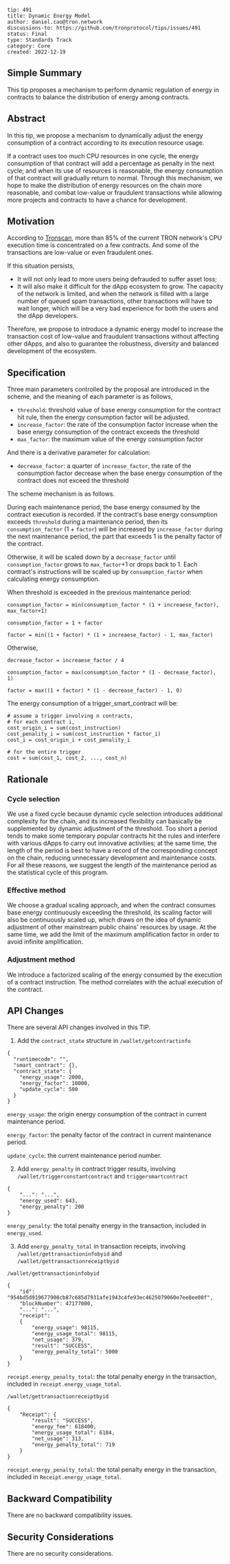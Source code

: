 ```
tip: 491
title: Dynamic Energy Model
author: daniel.cao@tron.network
discussions-to: https://github.com/tronprotocol/tips/issues/491
status: Final
type: Standards Track
category: Core
created: 2022-12-19
```

## Simple Summary

This tip proposes a mechanism to perform dynamic regulation of energy in contracts to balance the distribution of energy among contracts.

## Abstract

In this tip, we propose a mechanism to dynamically adjust the energy consumption of a contract according to its execution resource usage.

If a contract uses too much CPU resources in one cycle, the energy consumption of that contract will add a percentage as penalty in the next cycle; and when its use of resources is reasonable, the energy consumption of that contract will gradually return to normal. Through this mechanism, we hope to make the distribution of energy resources on the chain more reasonable, and combat low-value or fraudulent transactions while allowing more projects and contracts to have a chance for development.

## Motivation

According to [Tronscan](https://tronscan.io/#/data/stats2/contract/EnergyConsumeDistribution), more than 85% of the current TRON network's CPU execution time is concentrated on a few contracts. And some of the transactions are low-value or even fraudulent ones.

If this situation persists,

- It will not only lead to more users being defrauded to suffer asset loss;
- It will also make it difficult for the dApp ecosystem to grow. The capacity of the network is limited, and when the network is filled with a large number of queued spam transactions, other transactions will have to wait longer, which will be a very bad experience for both the users and the dApp developers.

Therefore, we propose to introduce a dynamic energy model to increase the transaction cost of low-value and fraudulent transactions without affecting other dApps, and also to guarantee the robustness, diversity and balanced development of the ecosystem.

## Specification

Three main parameters controlled by the proposal are introduced in the scheme, and the meaning of each parameter is as follows,

- `threshold`: threshold value of base energy consumption for the contract hit rule, then the energy consumption factor will be adjusted.
- `increase_factor`: the rate of the consumption factor increase when the base energy consumption of the contract exceeds the threshold
- `max_factor`: the maximum value of the energy consumption factor

And there is a derivative parameter for calculation:

- `decrease_factor`: a quarter of `increase_factor`, the rate of the consumption factor decrease when the base energy consumption of the contract does not exceed the threshold

The scheme mechanism is as follows.

During each maintenance period, the base energy consumed by the contract execution is recorded. If the contract's base energy consumption exceeds `threshold` during a maintenance period, then its `consumption_factor` (1 + `factor`) will be increased by `increase_factor` during the next maintenance period, the part that exceeds 1 is the penalty factor of the contract.

Otherwise, it will be scaled down by a `decrease_factor` until `consumption_factor` grows to `max_factor`+1 or drops back to 1. Each contract's instructions will be scaled up by `consumption_factor` when calculating energy consumption.

When threshold is exceeded in the previous maintenance period:
```
consumption_factor = min(consumption_factor * (1 + increaese_factor), max_factor+1)

consumption_factor = 1 + factor

factor = min((1 + factor) * (1 + increaese_factor) - 1, max_factor)

```
Otherwise,
```
decrease_factor = increaese_factor / 4

consumption_factor = max(consumption_factor * (1 - decrease_factor), 1)

factor = max((1 + factor) * (1 - decrease_factor) - 1, 0)
```

The energy consumption of a trigger_smart_contract  will be:
```
# assume a trigger involving n contracts, 
# for each contract i,
cost_origin_i = sum(cost_instruction)
cost_penality_i = sum(cost_instruction * factor_i)
cost_i = cost_origin_i + cost_penality_i

# for the entire trigger
cost = sum(cost_1, cost_2, ..., cost_n)
```


## Rationale

### Cycle selection

We use a fixed cycle because dynamic cycle selection introduces additional complexity for the chain, and its increased flexibility can basically be supplemented by dynamic adjustment of the threshold. Too short a period tends to make some temporary popular contracts hit the rules and interfere with various dApps to carry out innovative activities; at the same time, the length of the period is best to have a record of the corresponding concept on the chain, reducing unnecessary development and maintenance costs. For all these reasons, we suggest the length of the maintenance period as the statistical cycle of this program.

### Effective method

We choose a gradual scaling approach, and when the contract consumes base energy continuously exceeding the threshold, its scaling factor will also be continuously scaled up, which draws on the idea of dynamic adjustment of other mainstream public chains' resources by usage. At the same time, we add the limit of the maximum amplification factor in order to avoid infinite amplification.

### Adjustment method

We introduce a factorized scaling of the energy consumed by the execution of a contract instruction. The method correlates with the actual execution of the contract.

## API Changes
There are several API changes involved in this TIP.

1. Add the `contract_state` structure in `/wallet/getcontractinfo`
```
{
  "runtimecode": "",
  "smart_contract": {},
  "contract_state": {
    "energy_usage": 2000,
    "energy_factor": 10000,
    "update_cycle": 500
  }
}
```
`energy_usage`: the origin energy consumption of the contract in current maintenance period.

`energy_factor`: the penalty factor of the contract in current maintenance period.

`update_cycle`: the current maintenance period number.

2. Add `energy_penalty` in contract trigger results, involving `/wallet/triggerconstantcontract` and `triggersmartcontract`
```
{
    "...": "...",
    "energy_used": 643,
    "energy_penalty": 200
}
```
`energy_penalty`: the total penalty energy in the transaction, included in `energy_used`.

3. Add `energy_penalty_total` in transaction receipts, involving `/wallet/gettransactioninfobyid` and `/wallet/gettransactionreceiptbyid`

`/wallet/gettransactioninfobyid`
```
{
    "id": "954bd5d919677908cb87c685d7931afe1943c4fe93ec4625079060e7ee8ee08f",
    "blockNumber": 47177000,
    "...": "...",
    "receipt":
    {
        "energy_usage": 98115,
        "energy_usage_total": 98115,
        "net_usage": 379,
        "result": "SUCCESS",
        "energy_penalty_total": 5000
    }
}
```
`receipt.energy_penalty_total`: the total penalty energy in the transaction, included in `receipt.energy_usage_total`.

`/wallet/gettransactionreceiptbyid`
```
{
    "Receipt": {
        "result": "SUCCESS",
        "energy_fee": 618400,
        "energy_usage_total": 6184,
        "net_usage": 313,
        "energy_penalty_total": 719
    }
}
```
`receipt.energy_penalty_total`: the total penalty energy in the transaction, included in `Receipt.energy_usage_total`.

## Backward Compatibility

There are no backward compatibility issues.

## Security Considerations

There are no security considerations.
